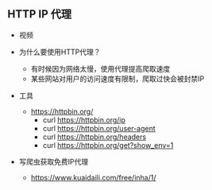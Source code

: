 ## HTTP IP 代理
- 视频

- 为什么要使用HTTP代理？
    - 有时候因为网络太慢，使用代理提高爬取速度
    - 某些网站对用户的访问速度有限制，爬取过快会被封禁IP

- 工具
    - https://httpbin.org/
        - curl https://httpbin.org/ip
        - curl https://httpbin.org/user-agent
        - curl https://httpbin.org/headers
        - curl https://httpbin.org/get?show_env=1
        
- 写爬虫获取免费IP代理        
    - https://www.kuaidaili.com/free/inha/1/